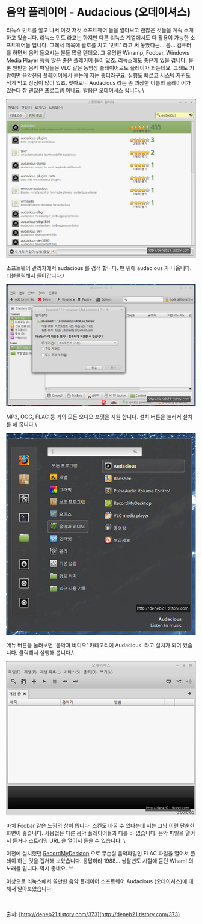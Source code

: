 # 음악 플레이어 - Audacious (오데이셔스)

리눅스 민트를 깔고 나서 이것 저것 소프트웨어 들을 깔아보고 괜찮은 것들을 계속 소개하고 있습니다. 리눅스 민트 라고는 하지만 다른 리눅스 계열에서도 다 활용이 가능한 소프트웨어들 입니다. 그래서 제목에 괄호를 치고 '민트' 라고 써 놓았다는... 음...  컴퓨터를 하면서 음악 들으시는 분들 많을 텐데요. 그 유명한 Winamp, Foobar, Windows Media Player 등등 많은 좋은 플레이어 들이 있죠. 리눅스에도 좋은게 있을 겁니다. 물론 웬만한 음악 파일들은 VLC 같은 동영상 플레이어로도 플레이가 되는데요. 그래도 기왕이면 음악전용 플레이어에서 듣는게 저는 좋더라구요. 실행도 빠르고 시스템 자원도 적게 먹고 장점이 많이 있죠. 찾아보니 Audacious 라는 좀 괴상한 이름의 플레이어가 있는데 참 괜찮은 프로그램 이네요. 발음은 오데이셔스 랍니다. \


![](../.gitbook/assets/215E2643575D525E03.jpeg)

소프트웨어 관리자에서 audacious 를 검색 합니다. 맨 위에 audacious 가 나옵니다. 더블클릭해서 들어갑니다.\


![](../.gitbook/assets/21220D345756C1B107.jpeg)

MP3, OGG, FLAC 등 거의 모든 오디오 포맷을 지원 합니다.  설치 버튼을 눌러서 설치를 해 줍니다.\


![](../.gitbook/assets/214AD643575D52651B.jpeg)

메뉴 버튼을 눌러보면 '음악과 비디오' 카테고리에 Audacious' 라고 설치가 되어 있습니다. 클릭해서 실행해 봅니다.\


![](../.gitbook/assets/275E4943575D526703.jpeg)

마치 Foobar 같은 느낌의 창이 뜹니다. 스킨도 바꿀 수 있다는데 저는 그냥 이런 단순한 화면이 좋습니다.  사용법은 다른 음악 플레이어들과 다를 바 없습니다. 음악 파일을 열어서 듣거나 스트리밍 URL 을 열어서 들을 수 있습니다. \


이전에 설치했던 [RecordMyDesktop](http://deneb21.tistory.com/372) 으로 무손실 음악파일인 FLAC 파일을 열어서 플레이 하는 것을 캡쳐해 보았습니다.  응답하라 1988... 쌍팔년도 시절에 듣던 Wham! 의 노래들 입니다. 역시 좋네요. ^^

이상으로 리눅스에서 쓸만한 음악 플레이어 소프트웨어 Audacious (오데이셔스)에 대해서 알아보았습니다.

\
\
출처: [http://deneb21.tistory.com/373](http://deneb21.tistory.com/373)
